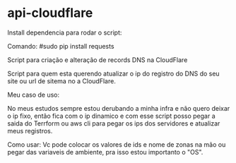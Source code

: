 # api-cloudflare

Install dependencia para rodar o script: 

Comando: 
#sudo pip install requests 


Script para criação e alteração de records DNS na CloudFlare 

Script para quem esta querendo atualizar o ip do registro do DNS 
do seu site ou url de sitema no a CloudFlare. 

Meu caso de uso:

No meus estudos sempre estou derubando a minha infra e não quero
deixar o ip fixo, então fica com o ip dinamico e com esse script posso 
pegar a saida do Terrform ou aws cli para pegar os ips dos servidores e atualizar
meus registros. 

Como usar: 
Vc pode colocar os valores de ids e nome de zonas na mão ou pegar
das variaveis de ambiente, pra isso estou importanto o "OS".
